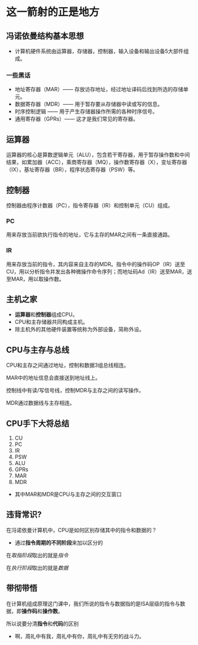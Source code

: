 # 这一箭射的正是地方

## 冯诺依曼结构基本思想

- 计算机硬件系统由运算器，存储器，控制器，输入设备和输出设备5大部件组成。

### 一些黑话

- 地址寄存器（MAR）—— 存放访存地址，经过地址译码后找到所选的存储单元。
- 数据寄存器（MDR）—— 用于暂存要从存储器中读或写的信息。
- 时序控制逻辑 —— 用于产生存储器操作所需的各种时序信号。
- 通用寄存器（GPRs）—— 这才是我们常见的寄存器。

## 运算器

运算器的核心是算数逻辑单元（ALU），包含若干寄存器，用于暂存操作数和中间结果，如累加器（ACC），乘商寄存器（MQ），操作数寄存器（X），变址寄存器（IX），基址寄存器（BR），程序状态寄存器（PSW）等。

## 控制器

控制器由程序计数器（PC），指令寄存器（IR）和控制单元（CU）组成。

### PC

用来存放当前欲执行指令的地址，它与主存的MAR之间有一条直接通路。

### IR

用来存放当前的指令，其内容来自主存的MDR。指令中的操作码OP（IR）送至CU，用以分析指令并发出各种微操作命令序列；而地址码Ad（IR）送至MAR，送至MAR，用以取操作数。

## 主机之家

- **运算器**和**控制器**组成CPU。
- CPU和主存储器共同构成主机。
- 除主机外的其他硬件装置等统称为外部设备，简称外设。

## CPU与主存与总线

CPU和主存之间通过地址，控制和数据3组总线相连。

MAR中的地址信息会直接送到地址线上。

控制线中有读/写信号线，控制MDR与主存之间的读写操作。

MDR通过数据线与主存相连。

## CPU手下大将总结

1. CU
2. PC
3. IR
4. PSW
5. ALU
6. GPRs
7. MAR
8. MDR

- 其中MAR和MDR是CPU与主存之间的交互窗口

## 违背常识?

在冯诺依曼计算机中，CPU是如何区别存储其中的指令和数据的？

- 通过**指令周期的不同阶段**来加以区分的

在*取指阶段*取出的就是*指令*

在*执行阶段*取出的就是*数据*

## 带彻带悟

在计算机组成原理这门课中，我们所说的指令与数据指的是ISA层级的指令与数据，即**操作码**和**操作数**。

所以说要分清**指令**和**代码**的区别

- 啊，周礼中有我，周礼中有你，周礼中有无穷的战斗力。
